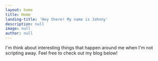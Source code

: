 ```yaml
---
layout: home
title: Home
landing-title: 'Hey there! My name is Johnny'
description: null
image: null
author: null
---
```


I'm think about interesting things that happen around me when I'm not scripting away. Feel free to check out my blog below!

<!-- Boom et orci eu lorem consequat tincidunt vivamus et sagittis libero. Mauris aliquet magna magna sed nunc rhoncus pharetra. Pellentesque condimentum sem. In efficitur ligula tate urna. Maecenas laoreet massa vel lacinia pellentesque lorem ipsum dolor. Nullam et orci eu lorem consequat tincidunt. Vivamus et sagittis libero. Mauris aliquet magna magna sed nunc rhoncus amet pharetra et feugiat tempus. -->
